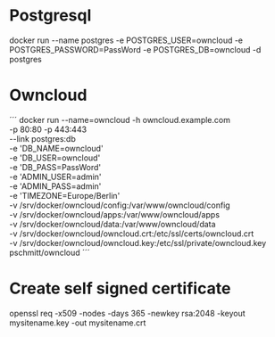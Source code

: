 # Postgresql
docker run --name postgres -e POSTGRES_USER=owncloud -e POSTGRES_PASSWORD=PassWord -e POSTGRES_DB=owncloud -d postgres

# Owncloud
´´´
docker run --name=owncloud -h owncloud.example.com \
  -p 80:80 -p 443:443 \
  --link postgres:db \
  -e 'DB_NAME=owncloud' \
  -e 'DB_USER=owncloud' \
  -e 'DB_PASS=PassWord' \
  -e 'ADMIN_USER=admin' \
  -e 'ADMIN_PASS=admin' \
  -e 'TIMEZONE=Europe/Berlin' \
  -v /srv/docker/owncloud/config:/var/www/owncloud/config \
  -v /srv/docker/owncloud/apps:/var/www/owncloud/apps \
  -v /srv/docker/owncloud/data:/var/www/owncloud/data \
  -v /srv/docker/owncloud/owncloud.crt:/etc/ssl/certs/owncloud.crt \
  -v /srv/docker/owncloud/owncloud.key:/etc/ssl/private/owncloud.key \
  pschmitt/owncloud
´´´

# Create self signed certificate
openssl req -x509 -nodes -days 365 -newkey rsa:2048 -keyout mysitename.key -out mysitename.crt
